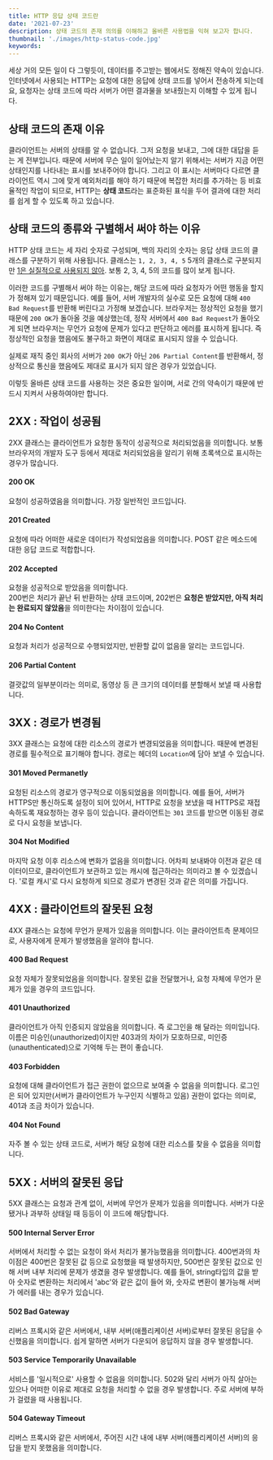 ```yaml
---
title: HTTP 응답 상태 코드란
date: '2021-07-23'
description: 상태 코드의 존재 의의를 이해하고 올바른 사용법을 익혀 보고자 합니다.
thumbnail: './images/http-status-code.jpg'
keywords: 
---
```


세상 거의 모든 일이 다 그렇듯이, 데이터를 주고받는 웹에서도 정해진 약속이 있습니다. 인터넷에서 사용되는 HTTP는 요청에 대한 응답에 상태 코드를 넣어서 전송하게 되는데요, 요청자는 상태 코드에 따라 서버가 어떤 결과물을 보내줬는지 이해할 수 있게 됩니다.

## 상태 코드의 존재 이유

클라이언트는 서버의 상태를 알 수 없습니다. 그저 요청을 보내고, 그에 대한 대답을 듣는 게 전부입니다. 때문에 서버에 무슨 일이 일어났는지 알기 위해서는 서버가 지금 어떤 상태인지를 나타내는 표시를 보내주어야 합니다. 그리고 이 표시는 서버마다 다르면 클라이언트 역시 그에 맞게 예외처리를 해야 하기 때문에 복잡한 처리를 추가하는 등 비효율적인 작업이 되므로, HTTP는 **상태 코드**라는 표준화된 표식을 두어 결과에 대한 처리를 쉽게 할 수 있도록 하고 있습니다.

## 상태 코드의 종류와 구별해서 써야 하는 이유

HTTP 상태 코드는 세 자리 숫자로 구성되며, 백의 자리의 숫자는 응답 상태 코드의 클래스를 구분하기 위해 사용됩니다. 클래스는 `1, 2, 3, 4, 5` 5개의 클래스로 구분되지만 [1은 실질적으로 사용되지 않아](https://ko.wikipedia.org/wiki/HTTP_상태_코드#1xx_(조건부_응답)). 보통 2, 3, 4, 5의 코드를 많이 보게 됩니다.

이러한 코드를 구별해서 써야 하는 이유는, 해당 코드에 따라 요청자가 어떤 행동을 할지가 정해져 있기 때문입니다. 예를 들어, 서버 개발자의 실수로 모든 요청에 대해 `400 Bad Request`를 반환해 버린다고 가정해 보겠습니다. 브라우저는 정상적인 요청을 했기 때문에 `200 OK`가 돌아올 것을 예상했는데, 정작 서버에서 `400 Bad Request`가 돌아오게 되면 브라우저는 무언가 요청에 문제가 있다고 판단하고 에러를 표시하게 됩니다. 즉 정상적인 요청을 했음에도 불구하고 화면이 제대로 표시되지 않을 수 있습니다.

실제로 재직 중인 회사의 서버가 `200 OK`가 아닌 `206 Partial Content`를 반환해서, 정상적으로 통신을 했음에도 제대로 표시가 되지 않은 경우가 있었습니다.

이렇듯 올바른 상태 코드를 사용하는 것은 중요한 일이며, 서로 간의 약속이기 때문에 반드시 지켜서 사용하여야만 합니다.


## 2XX : 작업이 성공됨

2XX 클래스는 클라이언트가 요청한 동작이 성공적으로 처리되었음을 의미합니다. 보통 브라우저의 개발자 도구 등에서 제대로 처리되었음을 알리기 위해 초록색으로 표시하는 경우가 많습니다.

#### 200 OK
요청이 성공하였음을 의미합니다. 가장 일반적인 코드입니다.

#### 201 Created
요청에 따라 어떠한 새로운 데이터가 작성되었음을 의미합니다. POST 같은 메소드에 대한 응답 코드로 적합합니다.

#### 202 Accepted
요청을 성공적으로 받았음을 의미합니다.  
200번은 처리가 끝난 뒤 반환하는 상태 코드이며, 202번은 **요청은 받았지만, 아직 처리는 완료되지 않았음**을 의미한다는 차이점이 있습니다.

#### 204 No Content
요청과 처리가 성공적으로 수행되었지만, 반환할 값이 없음을 알리는 코드입니다.

#### 206 Partial Content
결괏값의 일부분이라는 의미로, 동영상 등 큰 크기의 데이터를 분할해서 보낼 때 사용합니다.


## 3XX : 경로가 변경됨
3XX 클래스는 요청에 대한 리소스의 경로가 변경되었음을 의미합니다. 때문에 변경된 경로를 필수적으로 표기해야 합니다. 경로는 헤더의 `Location`에 담아 보낼 수 있습니다.

#### 301 Moved Permanetly
요청된 리소스의 경로가 영구적으로 이동되었음을 의미합니다. 예를 들어, 서버가 HTTPS만 통신하도록 설정이 되어 있어서, HTTP로 요청을 보냈을 때 HTTPS로 재접속하도록 재요청하는 경우 등이 있습니다. 클라이언트는 `301` 코드를 받으면 이동된 경로로 다시 요청을 보냅니다.

#### 304 Not Modified
마지막 요청 이후 리소스에 변화가 없음을 의미합니다. 어차피 보내봐야 이전과 같은 데이터이므로, 클라이언트가 보관하고 있는 캐시에 접근하라는 의미라고 볼 수 있겠습니다. '로컬 캐시'로 다시 요청하게 되므로 경로가 변경된 것과 같은 의미를 가집니다.


## 4XX : 클라이언트의 잘못된 요청
4XX 클래스는 요청에 무언가 문제가 있음을 의미합니다. 이는 클라이언트측 문제이므로, 사용자에게 문제가 발생했음을 알려야 합니다.

#### 400 Bad Request
요청 자체가 잘못되었음을 의미합니다. 잘못된 값을 전달했거나, 요청 자체에 무언가 문제가 있을 경우의 코드입니다.

#### 401 Unauthorized
클라이언트가 아직 인증되지 않았음을 의미합니다. 즉 로그인을 해 달라는 의미입니다. 이름은 미승인(unauthorized)이지만 403과의 차이가 모호하므로, 미인증(unauthenticated)으로 기억해 두는 편이 좋습니다.

#### 403 Forbidden
요청에 대해 클라이언트가 접근 권한이 없으므로 보여줄 수 없음을 의미합니다. 로그인은 되어 있지만(서버가 클라이언트가 누구인지 식별하고 있음) 권한이 없다는 의미로, 401과 조금 차이가 있습니다.

#### 404 Not Found
자주 볼 수 있는 상태 코드로, 서버가 해당 요청에 대한 리소스를 찾을 수 없음을 의미합니다.


## 5XX : 서버의 잘못된 응답
5XX 클래스는 요청과 관계 없이, 서버에 무언가 문제가 있음을 의미합니다. 서버가 다운됐거나 과부하 상태일 때 등등이 이 코드에 해당합니다.

#### 500 Internal Server Error
서버에서 처리할 수 없는 요청이 와서 처리가 불가능했음을 의미합니다. 400번과의 차이점은 400번은 잘못된 값 등으로 요청했을 때 발생하지만, 500번은 잘못된 값으로 인해 서버 내부 처리에 문제가 생겼을 경우 발생합니다. 예를 들어, string타입의 값을 받아 숫자로 변환하는 처리에서 'abc'와 같은 값이 들어 와, 숫자로 변환이 불가능해 서버가 에러를 내는 경우가 있습니다.

#### 502 Bad Gateway
리버스 프록시와 같은 서버에서, 내부 서버(애플리케이션 서버)로부터 잘못된 응답을 수신했음을 의미합니다. 쉽게 말하면 서버가 다운되어 응답하지 않을 경우 발생합니다.

#### 503 Service Temporarily Unavailable
서비스를 '일시적으로' 사용할 수 없음을 의미합니다. 502와 달리 서버가 아직 살아는 있으나 어떠한 이유로 제대로 요청을 처리할 수 없을 경우 발생합니다. 주로 서버에 부하가 걸렸을 때 사용됩니다.

#### 504 Gateway Timeout
리버스 프록시와 같은 서버에서, 주어진 시간 내에 내부 서버(애플리케이션 서버)의 응답을 받지 못했음을 의미합니다.
